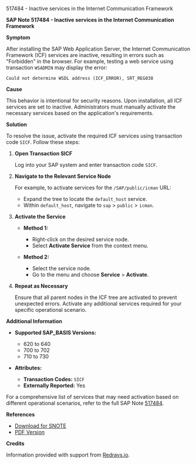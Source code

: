 517484 - Inactive services in the Internet Communication Framework

**SAP Note 517484 - Inactive services in the Internet Communication Framework**

**Symptom**

After installing the SAP Web Application Server, the Internet Communication Framework (ICF) services are inactive, resulting in errors such as "Forbidden" in the browser. For example, testing a web service using transaction `WSADMIN` may display the error:

```
Could not determine WSDL address (ICF_ERROR), SRT_REG038
```

**Cause**

This behavior is intentional for security reasons. Upon installation, all ICF services are set to inactive. Administrators must manually activate the necessary services based on the application's requirements.

**Solution**

To resolve the issue, activate the required ICF services using transaction code `SICF`. Follow these steps:

1. **Open Transaction SICF**
   
   Log into your SAP system and enter transaction code `SICF`.

2. **Navigate to the Relevant Service Node**

   For example, to activate services for the `/SAP/public/icman` URL:
   
   - Expand the tree to locate the `default_host` service.
   - Within `default_host`, navigate to `sap` > `public` > `icman`.

3. **Activate the Service**

   - **Method 1:** 
     - Right-click on the desired service node.
     - Select **Activate Service** from the context menu.
   
   - **Method 2:** 
     - Select the service node.
     - Go to the menu and choose **Service** > **Activate**.

4. **Repeat as Necessary**

   Ensure that all parent nodes in the ICF tree are activated to prevent unexpected errors. Activate any additional services required for your specific operational scenario.

**Additional Information**

- **Supported SAP_BASIS Versions:**
  - 620 to 640
  - 700 to 702
  - 710 to 730

- **Attributes:**
  - **Transaction Codes:** `SICF`
  - **Externally Reported:** Yes

For a comprehensive list of services that may need activation based on different operational scenarios, refer to the full SAP Note [517484](https://me.sap.com/notes/517484).

**References**

- [Download for SNOTE](https://notesdownloads.sap.com/note/0040000015210422017)
- [PDF Version](https://userapps.support.sap.com/sap/support/sfm/notes/print/0000517484?language=en-US&token=5823E8725A73E02BC4590F2CC2D42757)

**Credits**

Information provided with support from [Redrays.io](https://redrays.io).